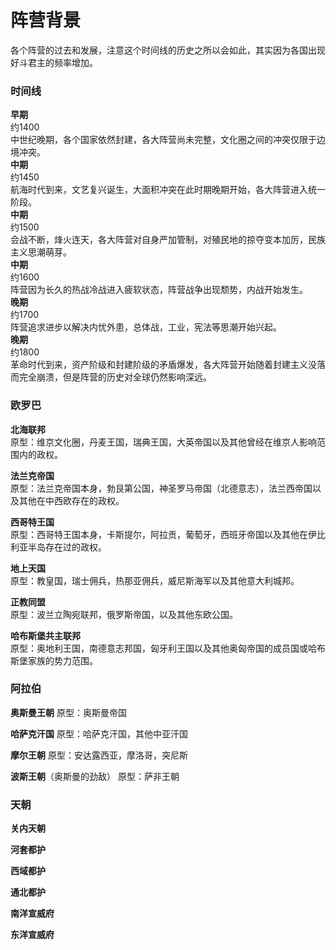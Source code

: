 阵营背景    
=
各个阵营的过去和发展，注意这个时间线的历史之所以会如此，其实因为各国出现好斗君主的频率增加。    

### 时间线  
**早期**  
约1400  
中世纪晚期，各个国家依然封建，各大阵营尚未完整，文化圈之间的冲突仅限于边境冲突。  
**中期**  
约1450  
航海时代到来，文艺复兴诞生，大面积冲突在此时期晚期开始，各大阵营进入统一阶段。  
**中期**  
约1500  
会战不断，烽火连天，各大阵营对自身严加管制，对殖民地的掠夺变本加厉，民族主义思潮萌芽。  
**中期**  
约1600  
阵营因为长久的热战冷战进入疲软状态，阵营战争出现颓势，内战开始发生。  
**晚期**  
约1700  
阵营追求进步以解决内忧外患，总体战，工业，宪法等思潮开始兴起。  
**晚期**  
约1800  
革命时代到来，资产阶级和封建阶级的矛盾爆发，各大阵营开始随着封建主义没落而完全崩溃，但是阵营的历史对全球仍然影响深远。  

### 欧罗巴  

**北海联邦**    
原型：维京文化圈，丹麦王国，瑞典王国，大英帝国以及其他曾经在维京人影响范围内的政权。

**法兰克帝国**  
原型：法兰克帝国本身，勃艮第公国，神圣罗马帝国（北德意志），法兰西帝国以及其他在中西欧存在的政权。

**西哥特王国**  
原型：西哥特王国本身，卡斯提尔，阿拉贡，葡萄牙，西班牙帝国以及其他在伊比利亚半岛存在过的政权。

**地上天国**  
原型：教皇国，瑞士佣兵，热那亚佣兵，威尼斯海军以及其他意大利城邦。

**正教同盟**  
原型：波兰立陶宛联邦，俄罗斯帝国，以及其他东欧公国。

**哈布斯堡共主联邦**  
原型：奥地利王国，南德意志邦国，匈牙利王国以及其他奥匈帝国的成员国或哈布斯堡家族的势力范围。

### 阿拉伯

**奥斯曼王朝**
原型：奥斯曼帝国

**哈萨克汗国**
原型：哈萨克汗国，其他中亚汗国

**摩尔王朝**
原型：安达露西亚，摩洛哥，突尼斯

**波斯王朝**（奥斯曼的劲敌）
原型：萨非王朝

### 天朝    

**关内天朝**    

**河套都护**    

**西域都护**    

**通北都护**    

**南洋宣威府**  

**东洋宣威府**  

